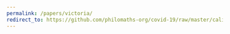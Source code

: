 ```yaml
---
permalink: /papers/victoria/
redirect_to: https://github.com/philomaths-org/covid-19/raw/master/calibration/victoria.pdf
---
```


